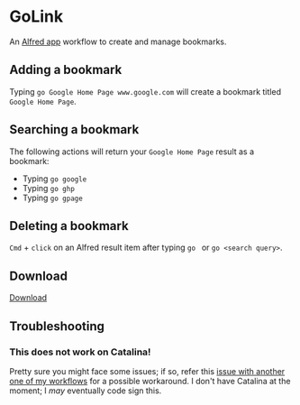 # GoLink

An [Alfred app](https://www.alfredapp.com) workflow to create and manage bookmarks.

## Adding a bookmark

Typing `go Google Home Page www.google.com` will create a bookmark titled `Google Home Page`.


## Searching a bookmark

The following actions will return your `Google Home Page` result as a bookmark:

- Typing `go google`
- Typing `go ghp`
- Typing `go gpage`


## Deleting a bookmark

`Cmd` + `click` on an Alfred result item after typing `go ` or `go <search query>`.

## Download

[Download](https://github.com/BenziAhamed/golink/raw/master/golink.workflow.zip)


## Troubleshooting

### This does not work on Catalina!
Pretty sure you might face some issues; if so, refer this [issue with another one of my workflows](https://github.com/BenziAhamed/Menu-Bar-Search/issues/4) for a possible workaround. I don't have Catalina at the moment; I _may_ eventually code sign this.
